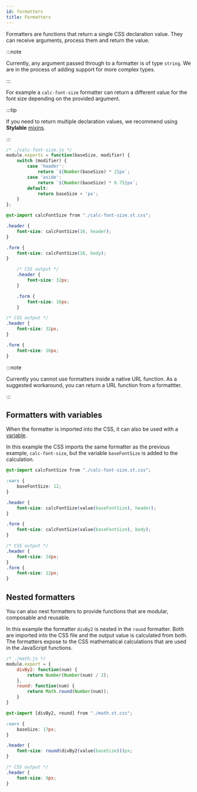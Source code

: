 ```yaml
---
id: formatters
title: Formatters
---
```


Formatters are functions that return a single CSS declaration value. They can receive arguments, process them and return the value. 

:::note

Currently, any argument passed through to a formatter is of type `string`. We are in the process of adding support for more complex types.

:::

For example a `calc-font-size` formatter can return a different value for the font size depending on the provided argument.

:::tip

If you need to return multiple declaration values, we recommend using **Stylable** [mixins](./mixins.md). 

:::

```js
/* ./calc-font-size.js */
module.exports = function(baseSize, modifier) {
    switch (modifier) {
        case 'header':
            return `${Number(baseSize) * 2}px`;
        case 'aside':
            return `${Number(baseSize) * 0.75}px`; 
        default: 
            return baseSize + 'px';
    }
};
```

```css
@st-import calcFontSize from "./calc-font-size.st.css";

.header {
    font-size: calcFontSize(16, header);
}

.form {
    font-size: calcFontSize(16, body);
}
```

```css
    /* CSS output */
    .header {
        font-size: 32px;
    }

    .form {
        font-size: 16px;
    }
```
```css
/* CSS output */
.header {
    font-size: 32px;
}

.form {
    font-size: 16px;
}
```

:::note

Currently you cannot use formatters inside a native URL function. As a suggested workaround, you can return a URL function from a formattter.

:::

## Formatters with variables

When the formatter is imported into the CSS, it can also be used with a [variable](./variables.md). 

In this example the CSS imports the same formatter as the previous example, `calc-font-size`, but the variable `baseFontSize` is added to the calculation.  

```css
@st-import calcFontSize from "./calc-font-size.st.css";

:vars {
    baseFontSize: 12;
}

.header {
    font-size: calcFontSize(value(baseFontSize), header);
}

.form {
    font-size: calcFontSize(value(baseFontSize), body);
}
```

```css
/* CSS output */
.header {
    font-size: 24px;
}
.form {
    font-size: 12px;
}
```

## Nested formatters
You can also nest formatters to provide functions that are modular, composable and reusable. 

In this example the formatter `divBy2` is nested in the `round` formatter. Both are imported into the CSS file and the output value is calculated from both. The formatters expose to the CSS mathematical calculations that are used in the JavaScript functions.

```js
/* ./math.js */
module.export = {
    divBy2: function(num) {
        return Number(Number(num) / 2);
    },
    round: function(num) {
        return Math.round(Number(num));
    }
}
```

```css
@st-import [divBy2, round] from "./math.st.css";

:vars {
    baseSize: 17px;
}

.header {
    font-size: round(divBy2(value(baseSize)))px;
}
```

```css
/* CSS output */
.header {
    font-size: 9px;
}
```


